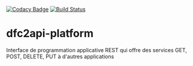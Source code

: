 [![Codacy Badge](https://api.codacy.com/project/badge/Grade/5771f7d56d974251b2077008755ba129)](https://www.codacy.com/app/Coubiac/dfc2api-platform?utm_source=github.com&amp;utm_medium=referral&amp;utm_content=NICA-DFC2/dfc2api-platform&amp;utm_campaign=Badge_Grade) [![Build Status](https://travis-ci.org/NICA-DFC2/dfc2api-platform.svg?branch=master)](https://travis-ci.org/NICA-DFC2/dfc2api-platform)

# dfc2api-platform
Interface de programmation applicative REST qui offre des services GET, POST, DELETE, PUT à d'autres applications
